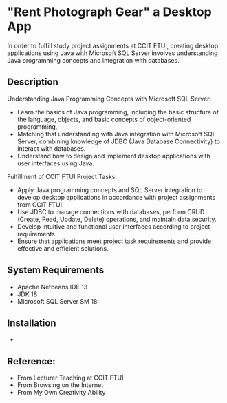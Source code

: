 # "Rent Photograph Gear" a Desktop App
In order to fulfill study project assignments at CCIT FTUI, creating desktop applications using Java with Microsoft SQL Server involves understanding Java programming concepts and integration with databases.

## Description
Understanding Java Programming Concepts with Microsoft SQL Server:
- Learn the basics of Java programming, including the basic structure of the language, objects, and basic concepts of object-oriented programming.
- Matching that understanding with Java integration with Microsoft SQL Server, combining knowledge of JDBC (Java Database Connectivity) to interact with databases.
- Understand how to design and implement desktop applications with user interfaces using Java.

Fulfillment of CCIT FTUI Project Tasks:
- Apply Java programming concepts and SQL Server integration to develop desktop applications in accordance with project assignments from CCIT FTUI.
- Use JDBC to manage connections with databases, perform CRUD (Create, Read, Update, Delete) operations, and maintain data security.
- Develop intuitive and functional user interfaces according to project requirements.
- Ensure that applications meet project task requirements and provide effective and efficient solutions.

## System Requirements
- Apache Netbeans IDE 13
- JDK 18
- Microsoft SQL Server SM 18

## Installation
- 

## Reference:
- From Lecturer Teaching at CCIT FTUI
- From Browsing on the Internet
- From My Own Creativity Ability
